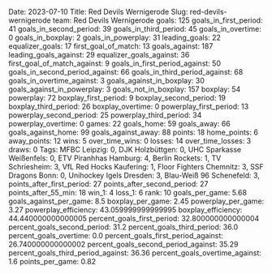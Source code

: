 Date: 2023-07-10
Title: Red Devils Wernigerode
Slug: red-devils-wernigerode
team: Red Devils Wernigerode
goals: 125
goals_in_first_period: 41
goals_in_second_period: 39
goals_in_third_period: 45
goals_in_overtime: 0
goals_in_boxplay: 2
goals_in_powerplay: 31
leading_goals: 22
equalizer_goals: 17
first_goal_of_match: 13
goals_against: 187
leading_goals_against: 29
equalizer_goals_against: 36
first_goal_of_match_against: 9
goals_in_first_period_against: 50
goals_in_second_period_against: 66
goals_in_third_period_against: 68
goals_in_overtime_against: 3
goals_against_in_boxplay: 30
goals_against_in_powerplay: 3
goals_not_in_boxplay: 157
boxplay: 54
powerplay: 72
boxplay_first_period: 9
boxplay_second_period: 19
boxplay_third_period: 26
boxplay_overtime: 0
powerplay_first_period: 13
powerplay_second_period: 25
powerplay_third_period: 34
powerplay_overtime: 0
games: 22
goals_home: 59
goals_away: 66
goals_against_home: 99
goals_against_away: 88
points: 18
home_points: 6
away_points: 12
wins: 5
over_time_wins: 0
losses: 14
over_time_losses: 3
draws: 0
Tags:  MFBC Leipzig: 0,  DJK Holzbüttgen: 0,  UHC Sparkasse Weißenfels: 0,  ETV Piranhhas Hamburg: 4,  Berlin Rockets: 1,  TV Schriesheim: 3,  VfL Red Hocks Kaufering: 1,  Floor Fighters Chemnitz: 3,  SSF Dragons Bonn: 0,  Unihockey Igels Dresden: 3,  Blau-Weiß 96 Schenefeld: 3,
points_after_first_period: 27
points_after_second_period: 27
points_after_55_min: 18
win_1: 4
loss_1: 6
rank: 10
goals_per_game: 5.68
goals_against_per_game: 8.5
boxplay_per_game: 2.45
powerplay_per_game: 3.27
powerplay_efficiency: 43.059999999999995
boxplay_efficiency: 44.440000000000005
percent_goals_first_period: 32.800000000000004
percent_goals_second_period: 31.2
percent_goals_third_period: 36.0
percent_goals_overtime: 0.0
percent_goals_first_period_against: 26.740000000000002
percent_goals_second_period_against: 35.29
percent_goals_third_period_against: 36.36
percent_goals_overtime_against: 1.6
points_per_game: 0.82
